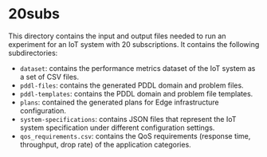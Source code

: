 # 20subs

This directory contains the input and output files needed to run an experiment for an IoT system with 20 subscriptions. It contains the following subdirectories:
* ```dataset```: contains the performance metrics dataset of the IoT system as a set of CSV files.
* ```pddl-files```: contains the generated PDDL domain and problem files.
* ```pddl-templates```: contains the PDDL domain and problem file templates.
* ```plans```: contained the generated plans for Edge infrastructure configuration.
* ```system-specifications```: contains JSON files that represent the IoT system specification under different configuration settings.
* ```qos_requirements.csv```: contains the QoS requirements (response time, throughput, drop rate) of the application categories.